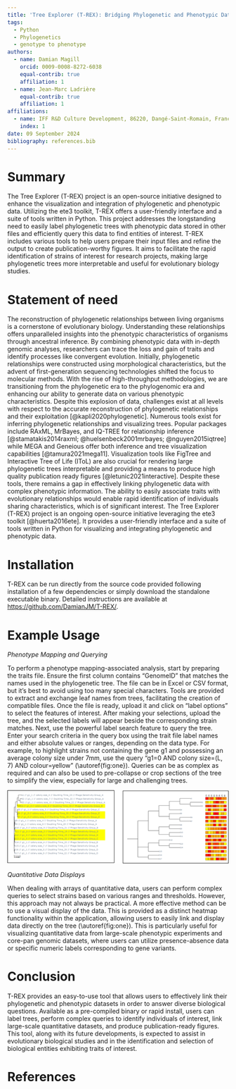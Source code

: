 ```yaml
---
title: 'Tree Explorer (T-REX): Bridging Phylogenetic and Phenotypic Data for Enhanced Analysis and Interpretation'
tags:
  - Python
  - Phylogenetics
  - genotype to phenotype
authors:
  - name: Damian Magill
    orcid: 0009-0008-8272-6038
    equal-contrib: true
    affiliation: 1
  - name: Jean-Marc Ladrière
    equal-contrib: true
    affiliation: 1
affiliations:
  - name: IFF R&D Culture Development, 86220, Dangé-Saint-Romain, France
    index: 1
date: 09 September 2024
bibliography: references.bib
---
```


# Summary

The Tree Explorer (T-REX) project is an open-source initiative designed to enhance the visualization and integration of phylogenetic and phenotypic data. Utilizing the ete3 toolkit, T-REX offers a user-friendly interface and a suite of tools written in Python. This project addresses the longstanding need to easily label phylogenetic trees with phenotypic data stored in other files and efficiently query this data to find entities of interest. T-REX includes various tools to help users prepare their input files and refine the output to create publication-worthy figures. It aims to facilitate the rapid identification of strains of interest for research projects, making large phylogenetic trees more interpretable and useful for evolutionary biology studies.

# Statement of need

The reconstruction of phylogenetic relationships between living organisms is a cornerstone of evolutionary biology. Understanding these relationships offers unparalleled insights into the phenotypic characteristics of organisms through ancestral inference. By combining phenotypic data with in-depth genomic analyses, researchers can trace the loss and gain of traits and identify processes like convergent evolution. Initially, phylogenetic relationships were constructed using morphological characteristics, but the advent of first-generation sequencing technologies shifted the focus to molecular methods. With the rise of high-throughput methodologies, we are transitioning from the phylogenetic era to the phylogenomic era and enhancing our ability to generate data on various phenotypic characteristics. Despite this explosion of data, challenges exist at all levels with respect to the accurate reconstruction of phylogenetic relationships and their exploitation [@kapli2020phylogenetic]. Numerous tools exist for inferring phylogenetic relationships and visualizing trees. Popular packages include RAxML, MrBayes, and IQ-TREE for relationship inference [@stamatakis2014raxml; @huelsenbeck2001mrbayes; @nguyen2015iqtree] while MEGA and Geneious offer both inference and tree visualization capabilities [@tamura2021mega11]. Visualization tools like FigTree and Interactive Tree of Life (IToL) are also crucial for rendering large phylogenetic trees interpretable and providing a means to produce high quality publication ready figures [@letunic2021interactive]. Despite these tools, there remains a gap in effectively linking phylogenetic data with complex phenotypic information. The ability to easily associate traits with evolutionary relationships would enable rapid identification of individuals sharing characteristics, which is of significant interest. The Tree Explorer (T-REX) project is an ongoing open-source initiative leveraging the ete3 toolkit [@huerta2016ete]. It provides a user-friendly interface and a suite of tools written in Python for visualizing and integrating phylogenetic and phenotypic data.

# Installation

T-REX can be run directly from the source code provided following installation of a few dependencies or simply download the standalone executable binary. Detailed instructions are available at https://github.com/DamianJM/T-REX/.

# Example Usage

*Phenotype Mapping and Querying*

To perform a phenotype mapping-associated analysis, start by preparing the traits file. Ensure the first column contains “GenomeID” that matches the names used in the phylogenetic tree. The file can be in Excel or CSV format, but it’s best to avoid using too many special characters. Tools are provided to extract and exchange leaf names from trees, facilitating the creation of compatible files.
Once the file is ready, upload it and click on “label options” to select the features of interest. After making your selections, upload the tree, and the selected labels will appear beside the corresponding strain matches.
Next, use the powerful label search feature to query the tree. Enter your search criteria in the query box using the trait file label names and either absolute values or ranges, depending on the data type. For example, to highlight strains not containing the gene g1 and possessing an average colony size under 7mm, use the query “g1=0 AND colony size=(L, 7) AND colour=yellow” 
(\autoref{fig:one}). Queries can be as complex as required and can also be used to pre-collapse or crop sections of the tree to simplify the view, especially for large and challenging trees.

![Example T-REX output on test data following specific query for g1 gene absence and colony size lower than 7mm (left) and heatmap display of quantitative data (right).\label{fig:one}](figure1.png)

*Quantitative Data Displays*

When dealing with arrays of quantitative data, users can perform complex queries to select strains based on various ranges and thresholds. However, this approach may not always be practical. A more effective method can be to use a visual display of the data. This is provided as a distinct heatmap functionality within the application, allowing users to easily link and display data directly on the tree (\autoref{fig:one}). This is particularly useful for visualizing quantitative data from large-scale phenotypic experiments and core-pan genomic datasets, where users can utilize presence-absence data or specific numeric labels corresponding to gene variants.

# Conclusion

T-REX provides an easy-to-use tool that allows users to effectively link their phylogenetic and phenotypic datasets in order to answer diverse biological questions. Available as a pre-compiled binary or rapid install, users can label trees, perform complex queries to identify individuals of interest, link large-scale quantitative datasets, and produce publication-ready figures. This tool, along with its future developments, is expected to assist in evolutionary biological studies and in the identification and selection of biological entities exhibiting traits of interest.
 
# References
